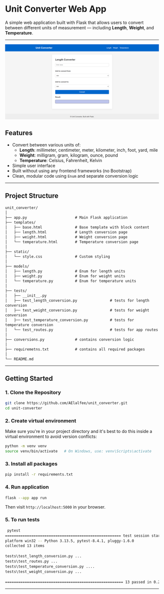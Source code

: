 # Unit Converter Web App

A simple web application built with Flask that allows users to convert between different units of measurement — including **Length**, **Weight**, and **Temperature**.

---

<a href="https://roadmap.sh/projects/unit-converter" target="_blank">
<img src="length.png" alt="Preview">
</a>

## Features

- Convert between various units of:
  - **Length**: millimeter, centimeter, meter, kilometer, inch, foot, yard, mile
  - **Weight**: milligram, gram, kilogram, ounce, pound
  - **Temperature**: Celsius, Fahrenheit, Kelvin
- Simple user interface
- Built without using any frontend frameworks (no Bootstrap)
- Clean, modular code using `Enum` and separate conversion logic

---

## Project Structure

```
unit_converter/
│
├── app.py                      # Main Flask application
├── templates/
│   ├── base.html               # Base template with block content
│   ├── length.html             # Length conversion page
│   ├── weight.html             # Weight conversion page
│   └── temperature.html        # Temperature conversion page
│
├── static/
│   └── style.css               # Custom styling
│
├── models/
│   ├── length.py               # Enum for length units
│   ├── weight.py               # Enum for weight units
│   └── temperature.py          # Enum for temperature units
│
├── tests/
│   ├── __init__.py
│   ├── test_length_conversion.py               # tests for length conversion
│   ├── test_weight_conversion.py               # tests for weight conversion
│   ├── test_temperature_conversion.py          # tests for temperature conversion
│   └── test_routes.py                          # tests for app routes
│
├── conversions.py              # contains conversion logic
│
├── requiremetns.txt            # contains all required packages
│
└── README.md
```

---

## Getting Started

### 1. Clone the Repository

```bash
git clone https://github.com/AElalfee/unit_converter.git
cd unit-converter
```

### 2. Create virtual environment

Make sure you're in your project directory and it's best to do this inside a virtual environment to avoid version conflicts:
```bash
python -m venv venv
source venv/bin/activate   # On Windows, use: venv\Scripts\activate
```

### 3. Install all packages

```bash
pip install -r requirements.txt
```


### 4. Run application

```bash
flask --app app run
```

Then visit `http://localhost:5000` in your browser.

### 5. To run tests

```bash
 pytest
===================================================== test session starts ======================================================
platform win32 -- Python 3.13.5, pytest-8.4.1, pluggy-1.6.0
collected 13 items                                                                                                              

tests\test_length_conversion.py ...                                                                                       [ 23%]
tests\test_routes.py ...                                                                                                  [ 46%]
tests\test_temperature_conversion.py ....                                                                                 [ 76%]
tests\test_weight_conversion.py ...                                                                                       [100%]

====================================================== 13 passed in 0.25s ======================================================
```
---